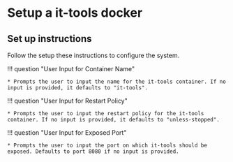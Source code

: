 # Setup a it-tools docker

## Set up instructions
Follow the setup these instructions to configure the system.

!!! question "User Input for Container Name"

    * Prompts the user to input the name for the it-tools container. If no input is provided, it defaults to "it-tools".

!!! question "User Input for Restart Policy"

    * Prompts the user to input the restart policy for the it-tools container. If no input is provided, it defaults to "unless-stopped".

!!! question "User Input for Exposed Port"

    * Prompts the user to input the port on which it-tools should be exposed. Defaults to port 8080 if no input is provided.